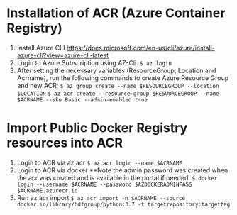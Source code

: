 Installation of ACR (Azure Container Registry)
=================================


1. Install Azure CLI https://docs.microsoft.com/en-us/cli/azure/install-azure-cli?view=azure-cli-latest
2. Login to Azure Subscription using AZ-Cli. `$ az login`
3. After setting the necessary variables (ResourceGroup, Location and Acrname), run the following commands to create Azure Resource Group and new ACR:
        `$ az group create --name $RESOURCEGROUP --location $LOCATION` 
        `$ az acr create --resource-group $RESOURCEGROUP --name $ACRNAME --sku Basic --admin-enabled true`


Import Public Docker Registry resources into ACR
=================================

1. Login to ACR via az acr
            `$ az acr login --name $ACRNAME`
2. Login to ACR via docker **Note the admin password was created when the acr was created and is available in the portal if needed.
            `$ docker login --username $ACRNAME --password $AZDOCKERADMINPASS $ACRNAME.azurecr.io`
3. Run az acr import
            `$ az acr import -n $ACRNAME --source docker.io/library/hdfgroup/python:3.7 -t targetrepository:targettag`
